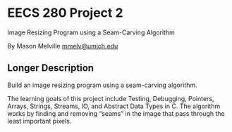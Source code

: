 EECS 280 Project 2
===========================
Image Resizing Program using a Seam-Carving Algorithm

By Mason Melville <mmelv@umich.edu>

## Longer Description
Build an image resizing program using a seam-carving algorithm.

The learning goals of this project include Testing, Debugging, Pointers, Arrays, Strings, Streams, IO, and Abstract Data Types in C. The algorithm works by finding and removing “seams” in the image that pass through the least important pixels.
